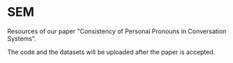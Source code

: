 # SEM

Resources of our paper "Consistency of Personal Pronouns in Conversation Systems".

The code and the datasets will be uploaded after the paper is accepted.